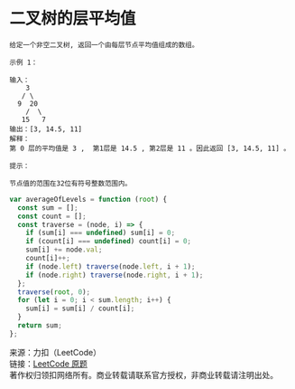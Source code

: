 # 二叉树的层平均值

```text
给定一个非空二叉树, 返回一个由每层节点平均值组成的数组。

示例 1：

输入：
    3
   / \
  9  20
    /  \
   15   7
输出：[3, 14.5, 11]
解释：
第 0 层的平均值是 3 ,  第1层是 14.5 , 第2层是 11 。因此返回 [3, 14.5, 11] 。

提示：

节点值的范围在32位有符号整数范围内。
```

```js
var averageOfLevels = function (root) {
  const sum = [];
  const count = [];
  const traverse = (node, i) => {
    if (sum[i] === undefined) sum[i] = 0;
    if (count[i] === undefined) count[i] = 0;
    sum[i] += node.val;
    count[i]++;
    if (node.left) traverse(node.left, i + 1);
    if (node.right) traverse(node.right, i + 1);
  };
  traverse(root, 0);
  for (let i = 0; i < sum.length; i++) {
    sum[i] = sum[i] / count[i];
  }
  return sum;
};
```

来源：力扣（LeetCode）  
链接：[LeetCode 原题](https://leetcode-cn.com/problems/average-of-levels-in-binary-tree)  
著作权归领扣网络所有。商业转载请联系官方授权，非商业转载请注明出处。
